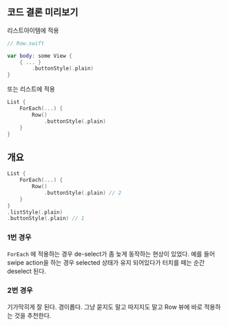 ## 코드 결론 미리보기

리스트아이템에 적용

```swift
// Row.swift

var body: some View {
    { ... }
        .buttonStyle(.plain)
}
```

또는 리스트에 적용

```swift
List {
    ForEach(...) {
        Row()
            .buttonStyle(.plain)
    }
}
```


## 개요

```swift
List {
    ForEach(...) {
        Row()
            .buttonStyle(.plain) // 2
    }
}
.listStyle(.plain)
.buttonStyle(.plain) // 1
```

### 1번 경우

`ForEach` 에 적용하는 경우 de-select가 좀 늦게 동작하는 현상이 있었다. 예를 들어 swipe action을 하는 경우 selected 상태가 유지 되어있다가 터치를 떼는 순간 deselect 된다.

### 2번 경우

기가막히게 잘 된다. 경이롭다. 그냥 묻지도 말고 따지지도 말고 Row 뷰에 바로 적용하는 것을 추천한다.
